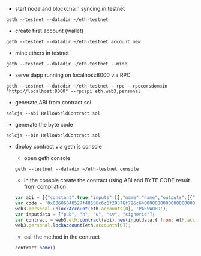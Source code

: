 - start node and blockchain syncing in testnet
```
geth --testnet --datadir ~/eth-testnet
```

- create first account (wallet)
```
geth --testnet --datadir ~/eth-testnet account new
```

- mine ethers in testnet
```
geth --testnet --datadir ~/eth-testnet --mine
```

- serve dapp running on localhost:8000 via RPC
```
geth --testnet --datadir ~/eth-testnet --rpc --rpccorsdomain "http://localhost:8000" --rpcapi eth,web3,personal
```


- generate ABI from contract.sol
```
solcjs --abi HelloWorldContract.sol
```

- generate the byte code
```
solcjs --bin HelloWorldContract.sol
```


- deploy contract via geth js console
    - open geth console
    ```
    geth --testnet --datadir ~/eth-testnet console
    ```

    - in the console create the contract using ABI and BYTE CODE result from compilation
    ```js
    var abi = [{"constant":true,"inputs":[],"name":"name","outputs":[{"name":"","type":"bytes32"}],"payable":false,"type":"function"}];
    var code = '0x60606040527f48656c6c6f20576f726c64000000000000000000000000000000000000000000600090600019169055341561003957600080fd5b5b609d806100486000396000f30060606040526000357c0100000000000000000000000000000000000000000000000000000000900463ffffffff16806306fdde0314603d575b600080fd5b3415604757600080fd5b604d606b565b60405180826000191660001916815260200191505060405180910390f35b600054815600a165627a7a72305820f4c510e24a238337d5334b5b38a44e88ea53ef40f26aeb96eba4609cb72827cd0029';
    web3.personal.unlockAccount(eth.accounts[0], 'PASSWORD');
    var inputdata = ["pub", "h", "u", "sv", "signerid"];
    var contract = web3.eth.contract(abi).new(inputdata,{ from: eth.accounts[0], data: code, gas: 1000000 });
    web3.personal.lockAccount(eth.accounts[0]);
    ```

    - call the method in the contract
    ```js
    contract.name()
    ```
